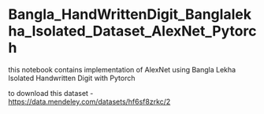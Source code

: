 # Bangla_HandWrittenDigit_Banglalekha_Isolated_Dataset_AlexNet_Pytorch

this notebook contains implementation of AlexNet using Bangla Lekha Isolated Handwritten Digit with Pytorch

to download this dataset - https://data.mendeley.com/datasets/hf6sf8zrkc/2
